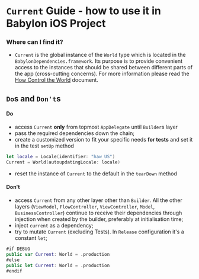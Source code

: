 # `Current` Guide - how to use it in Babylon iOS Project

### Where can I find it?
- `Current` is the global instance of the `World` type which is located in the `BabylonDependencies.framework`. 
Its purpose is to provide convenient access to the instances that should be shared between different parts of the app (cross-cutting concerns). For more information please read the [How Control the World](/Cookbook/Proposals/ControlTheWorld.md) document.

## `Do`s and `Don't`s

#### Do
- access `Current` **only** from topmost `AppDelegate` until `Builder`s layer
- pass the required dependencies down the chain;
- create a customized version to fit your specific needs **for tests** and set it in the test `setUp` method
```swift
let locale = Locale(identifier: "haw_US")
Current = World(autoupdatingLocale: locale)
```
- reset the instance of `Current` to the default in the `tearDown` method
#### Don't
- access `Current` from any other layer other than `Builder`. All the other layers (`ViewModel`, `FlowController`, `ViewController`, `Model`, `BusinessController`) continue to receive their dependencies through injection when created by the builder, preferably at initialisation time;
- inject `current` as a dependency;
- try to mutate `Current` (excluding Tests). In `Release` configuration it's a constant `let`;
```swift
#if DEBUG
public var Current: World = .production
#else
public let Current: World = .production
#endif
```

